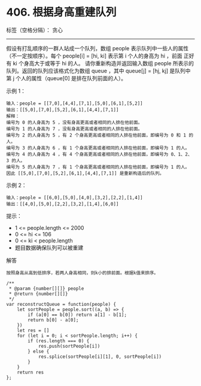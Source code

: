 ﻿# 406. 根据身高重建队列

标签（空格分隔）： 贪心

---

假设有打乱顺序的一群人站成一个队列，数组 people 表示队列中一些人的属性（不一定按顺序）。每个 people[i] = [hi, ki] 表示第 i 个人的身高为 hi ，前面 正好 有 ki 个身高大于或等于 hi 的人。
请你重新构造并返回输入数组 people 所表示的队列。返回的队列应该格式化为数组 queue ，其中 queue[j] = [hj, kj] 是队列中第 j 个人的属性（queue[0] 是排在队列前面的人）。

示例 1：

    输入：people = [[7,0],[4,4],[7,1],[5,0],[6,1],[5,2]]
    输出：[[5,0],[7,0],[5,2],[6,1],[4,4],[7,1]]
    解释：
    编号为 0 的人身高为 5 ，没有身高更高或者相同的人排在他前面。
    编号为 1 的人身高为 7 ，没有身高更高或者相同的人排在他前面。
    编号为 2 的人身高为 5 ，有 2 个身高更高或者相同的人排在他前面，即编号为 0 和 1 的人。
    编号为 3 的人身高为 6 ，有 1 个身高更高或者相同的人排在他前面，即编号为 1 的人。
    编号为 4 的人身高为 4 ，有 4 个身高更高或者相同的人排在他前面，即编号为 0、1、2、3 的人。
    编号为 5 的人身高为 7 ，有 1 个身高更高或者相同的人排在他前面，即编号为 1 的人。
    因此 [[5,0],[7,0],[5,2],[6,1],[4,4],[7,1]] 是重新构造后的队列。

示例 2：

    输入：people = [[6,0],[5,0],[4,0],[3,2],[2,2],[1,4]]
    输出：[[4,0],[5,0],[2,2],[3,2],[1,4],[6,0]]

提示：

 - 1 <= people.length <= 2000
 - 0 <= hi <= 106
 - 0 <= ki < people.length
 - 题目数据确保队列可以被重建

解答

    按照身高从高到低排序，若两人身高相同，则k小的排前面。根据k值来排序。

    /**
     * @param {number[][]} people
     * @return {number[][]}
     */
    var reconstructQueue = function(people) {
        let sortPeople = people.sort((a, b) => {
            if (a[0] == b[0]) return a[1] - b[1];
            return b[0] - a[0];
        })
        let res = []
        for (let i = 0; i < sortPeople.length; i++) {
            if (res.length === 0) {
                res.push(sortPeople[i])
            } else {
                res.splice(sortPeople[i][1], 0, sortPeople[i])
            }
        }
        return res
    };
